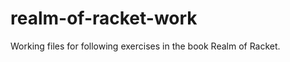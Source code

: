 realm-of-racket-work
====================

Working files for following exercises in the book Realm of Racket.
